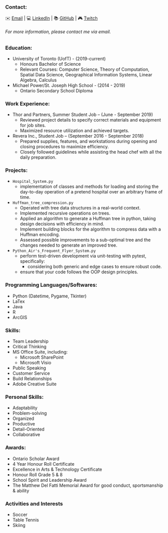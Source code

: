 ### Contact:
✉️ [Email](mailto:guyrdmello@gmail.com) | 💻 [LinkedIn](https://www.linkedin.com/in/guydmello/) | 📚 [GitHub](https://github.com/guydmello) | 🎮 [Twitch](https://www.twitch.tv/geezus_almighty)
###### For more information, please contact me via email.

### Education:
- University of Toronto (UofT) - (2019-current)
  * Honours Bachelor of Science
  * Relevant Courses: Computer Science, Theory of Computation, Spatial Data Science, Geographical Information Systems, Linear Algebra, Calculus
- Michael Power/St. Joseph High School - (2014 - 2019)
  * Ontario Secondary School Diploma

### Work Experience:
- Thor and Partners, Summer Student Job – (June - September 2019)
  * Reviewed project details to specify correct materials and equipment for job sites.
  * Maximized resource utilization and achieved targets.
- Revera Inc., Student Job – (September 2016 - September 2018)
  * Prepared supplies, features, and workstations during opening and closing procedures to maximize efficiency.
  * Closely followed guidelines while assisting the head chef with all the daily preparation.

### Projects:
- `Hospital_System.py`
  * implementation of classes and methods for loading and storing the day-to-day operation of a pretend hospital over an arbitrary frame of time.
- `Huffman_tree_compression.py`
  * Operated with tree data structures in a real-world context.
  * Implemented recursive operations on trees.
  * Applied an algorithm to generate a Huffman tree in python, taking design decisions with efficiency in mind.
  * Implement building blocks for the algorithm to compress data with a Huffman encoding.
  * Assessed possible improvements to a sub-optimal tree and the changes needed to generate an improved tree.
- `Python_Air's_Frequent_Flyer_System.py`
  * perform test-driven development via unit-testing with pytest, specifically:
    + considering both generic and edge cases to ensure robust code.
  * ensure that your code follows the OOP design principles.

### Programming Languages/Softwares:
- Python (Datetime, Pygame, Tkinter)
- LaTex
- Java
- R
- ArcGIS

### Skills:
- Team Leadership
- Critical Thinking
- MS Office Suite, including:
  * Microsoft SharePoint
  * Microsoft Visio
- Public Speaking
- Customer Service
- Build Relationships
- Adobe Creative Suite

### Personal Skills:
- Adaptability
- Problem-solving
- Organized
- Productive
- Detail-Oriented
- Collaborative

### Awards:
- Ontario Scholar Award
- 4 Year Honour Roll Certificate
- Excellence in Arts & Technology Certificate
- Honour Roll Grade 5 & 8
- School Spirit and Leadership Award
- The Matthew Del Fatti Memorial Award for good conduct, sportsmanship & ability

### Activities and Interests
- Soccer
- Table Tennis
- Skiing
